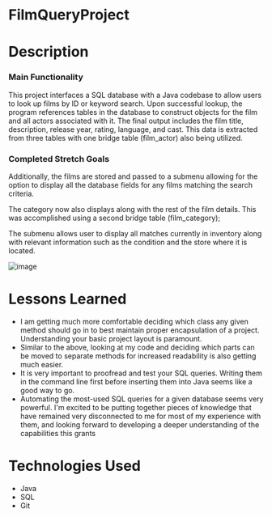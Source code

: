 # FilmQueryProject

# Description
### Main Functionality

This project interfaces a SQL database with a Java codebase to allow users to look up films by ID or keyword search. Upon successful lookup, the program references tables in the database to construct objects for the film and all actors associated with it. The final output includes the film title, description, release year, rating, language, and cast. This data is extracted from three tables with one bridge table (film_actor) also being utilized.  

### Completed Stretch Goals

Additionally, the films are stored and passed to a submenu allowing for the option to display all the database fields for any films matching the search criteria. 

The category now also displays along with the rest of the film details. This was accomplished using a second bridge table (film_category);

The submenu allows user to display all matches currently in inventory along with relevant information such as the condition and the store where it is located. 

![image](https://user-images.githubusercontent.com/112978206/205415736-2b2c3392-118c-4487-b654-1aa7a843350b.png)

# Lessons Learned
- I am getting much more comfortable deciding which class any given method should go in to best maintain proper encapsulation of a project. Understanding your basic project layout is paramount. 
- Similar to the above, looking at my code and deciding which parts can be moved to separate methods for increased readability is also getting much easier. 
- It is very important to proofread and test your SQL queries. Writing them in the command line first before inserting them into Java seems like a good way to go.
- Automating the most-used SQL queries for a given database seems very powerful. I'm excited to be putting together pieces of knowledge that have remained very disconnected to me for most of my experience with them, and looking forward to developing a deeper understanding of the capabilities this grants

# Technologies Used
- Java
- SQL
- Git
